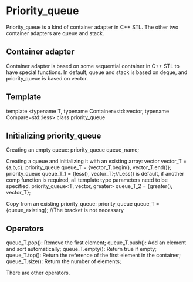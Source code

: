 Priority_queue
======================
Priority_queue is a kind of container adapter in C++ STL. The other two container adapters are queue and stack.

Container adapter
----------------------
Container adapter is based on some sequential container in C++ STL to have special functions.
In default, queue and stack is based on deque, and priority_queue is based on vector.

Template
----------------------
template <typename T, typename Container=std::vector<T>, typename Compare=std::less<T>> class priority_queue

Initializing priority_queue
----------------------
Creating an empty queue:
priority_queue<T> queue_name;

Creating a queue and initializing it with an existing array:
vector<T> vector_T = {a,b,c};
priority_queue<T> queue_T = {vector_T.begin(), vector_T.end()}; 
priority_queue<T> queue_T_1 = {less<T>(), vector_T};//Less<T>() is default, if another comp function is required, all template type parameters need to be specified.
priority_queue<T, vector<T>, greater<T>> queue_T_2 = {greater<T>(), vector_T};
  
Copy from an existing priority_queue:
priority_queue<T> queue_T = {queue_existing}; //The bracket is not necessary
  
Operators
----------------------
queue_T.pop(): Remove the first element;
queue_T.push(): Add an element and sort automatically;
queue_T.empty(): Return true if empty;
queue_T.top(): Return the reference of the first element in the container;
queue_T.size(): Return the number of elements;

There are other operators.



  

